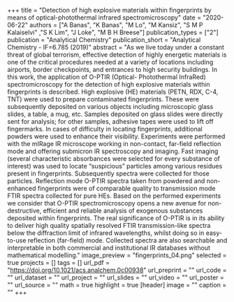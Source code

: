 +++
title = "Detection of high explosive materials within fingerprints by means of optical-photothermal infrared spectromicroscopy"
date = "2020-06-22"
authors = ["A Banas", "K Banas", "M Lo", "M Kansiz", "S M P Kalaiselvi" ,"S K Lim", "J Loke", "M B H Breese"]
publication_types = ["2"]
publication = "Analytical Chemistry"
publication_short = "Analytical Chemistry - IF=6.785 (2019)"
abstract = "As we live today under a constant threat of global terrorism, effective detection of highly energetic materials is one of the critical procedures needed at a variety of locations including airports, border checkpoints, and entrances to high security buildings. In this work, the application of O-PTIR (Optical- Photothermal InfraRed) spectromicroscopy for the detection of high explosive materials within fingerprints is described. High explosive (HE) materials (PETN, RDX, C-4, TNT) were used to prepare contaminated fingerprints. These were subsequently deposited on various objects including microscopic glass slides, a table, a mug, etc. Samples deposited on glass slides were directly sent for analysis; for other samples, adhesive tapes were used to lift off fingermarks. In cases of difficulty in locating fingerprints, additional powders were used to enhance their visibility. Experiments were performed with the mIRage IR microscope working in non-contact, far-field reflection mode and offering submicron IR spectroscopy and imaging. Fast imaging (several characteristic absorbances were selected for every substance of interest) was used to locate “suspicious” particles among various residues present in fingerprints. Subsequently spectra were collected for those particles. Reflection mode O-PTIR spectra taken from powdered and non-enhanced fingerprints were of comparable quality to transmission mode FTIR spectra collected for pure HEs. Based on the performed experiments we consider that O-PTIR spectromicroscopy opens a new avenue for non-destructive, efficient and reliable analysis of exogenous substances deposited within fingerprints. The real significance of O-PTIR is in its ability to deliver high quality spatially resolved FTIR transmission-like spectra below the diffraction limit of infrared wavelengths, whilst doing so in easy-to-use reflection (far-field) mode. Collected spectra are also searchable and interpretable in both commercial and institutional IR databases without mathematical modelling."
image_preview = "fingerprints_04.png"
selected = true
projects = []
tags = []
url_pdf = "https://doi.org/10.1021/acs.analchem.0c00938"
url_preprint = ""
url_code = ""
url_dataset = ""
url_project = ""
url_slides = ""
url_video = ""
url_poster = ""
url_source = ""
math = true
highlight = true
[header]
image = ""
caption = ""
+++
